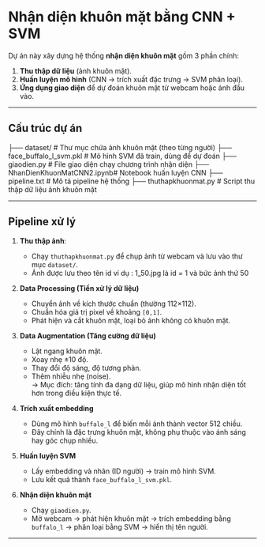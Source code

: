 # Nhận diện khuôn mặt bằng CNN + SVM

Dự án này xây dựng hệ thống **nhận diện khuôn mặt** gồm 3 phần chính:  
1. **Thu thập dữ liệu** (ảnh khuôn mặt).  
2. **Huấn luyện mô hình** (CNN → trích xuất đặc trưng → SVM phân loại).  
3. **Ứng dụng giao diện** để dự đoán khuôn mặt từ webcam hoặc ảnh đầu vào.  

---

## Cấu trúc dự án
├── dataset/ # Thư mục chứa ảnh khuôn mặt (theo từng người)
├── face_buffalo_l_svm.pkl # Mô hình SVM đã train, dùng để dự đoán
├── giaodien.py # File giao diện chạy chương trình nhận diện
├── NhanDienKhuonMatCNN2.ipynb# Notebook huấn luyện CNN
├── pipeline.txt # Mô tả pipeline hệ thống
├── thuthapkhuonmat.py # Script thu thập dữ liệu ảnh khuôn mặt


---

## Pipeline xử lý
1. **Thu thập ảnh**:  
   - Chạy `thuthapkhuonmat.py` để chụp ảnh từ webcam và lưu vào thư mục `dataset/`.
   - Ảnh được lưu theo tên id ví dụ : 1_50.jpg là id = 1 và bức ảnh thứ 50
     
2. **Data Processing (Tiền xử lý dữ liệu)**  
   - Chuyển ảnh về kích thước chuẩn (thường 112×112).  
   - Chuẩn hóa giá trị pixel về khoảng `[0,1]`.  
   - Phát hiện và cắt khuôn mặt, loại bỏ ảnh không có khuôn mặt.  

3. **Data Augmentation (Tăng cường dữ liệu)**  
   - Lật ngang khuôn mặt.  
   - Xoay nhẹ ±10 độ.  
   - Thay đổi độ sáng, độ tương phản.  
   - Thêm nhiễu nhẹ (noise).  
   → Mục đích: tăng tính đa dạng dữ liệu, giúp mô hình nhận diện tốt hơn trong điều kiện thực tế.  

4. **Trích xuất embedding**  
   - Dùng mô hình `buffalo_l` để biến mỗi ảnh thành vector 512 chiều.  
   - Đây chính là đặc trưng khuôn mặt, không phụ thuộc vào ánh sáng hay góc chụp nhiều.  

5. **Huấn luyện SVM**  
   - Lấy embedding và nhãn (ID người) → train mô hình SVM.  
   - Lưu kết quả thành `face_buffalo_l_svm.pkl`.  

6. **Nhận diện khuôn mặt**  
   - Chạy `giaodien.py`.  
   - Mở webcam → phát hiện khuôn mặt → trích embedding bằng `buffalo_l` → phân loại bằng SVM → hiển thị tên người.  

---



